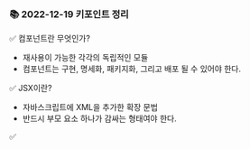 ### 📚 2022-12-19 키포인트 정리
✅ 컴포넌트란 무엇인가? <br/>
- 재사용이 가능한 각각의 독립적인 모듈
- 컴포넌트는 구현, 명세화, 패키지화, 그리고 배포 될 수 있어야 한다.

✅ JSX이란? <br/>
- 자바스크립트에 XML을 추가한 확장 문법
- 반드시 부모 요소 하나가 감싸는 형태여야 한다.

✅  <br/>